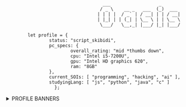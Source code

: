 ```
                                    ___                  _       
                                   / _ \    __ _   ___  (_)  ___ 
                                  | | | |  / _` | / __| | | / __|
                                  | |_| | | (_| | \__ \ | | \__ \
                                   \___/   \__,_| |___/ |_| |___/

		let profile = {
				status: "script_skibidi",
				pc_specs: {
						overall_rating: "mid *thumbs down",
						cpu: "Intel i5-7200U",
						gpu: "Intel HD graphics 620",
						ram: "8GB"
				},
				current_SOIs: [ "programming", "hacking", "ai" ],
				studyingLang: [ "js", "python", "java", "c" ]
			      };

```
<details>                      
	<summary>PROFILE BANNERS</summary>
	<img src="https://tryhackme-badges.s3.amazonaws.com/0as.png" alt="Your Image Badge" width="30%"/>
	<img src="https://www.codewars.com/users/0asisCat/badges/large" />
</details>
